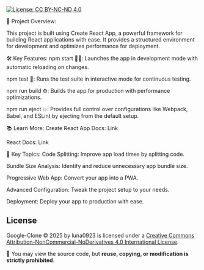 [![License: CC BY-NC-ND 4.0](https://img.shields.io/badge/License-CC%20BY--NC--ND%204.0-lightgrey.svg)](https://creativecommons.org/licenses/by-nc-nd/4.0/)

🚀 Project Overview:

This project is built using Create React App, a powerful framework for building React applications with ease. It provides a structured environment for development and optimizes performance for deployment.

🛠 Key Features:
npm start 🏃‍♂️: Launches the app in development mode with automatic reloading on changes.

npm test 🧪: Runs the test suite in interactive mode for continuous testing.

npm run build ⚙️: Builds the app for production with performance optimizations.

npm run eject 💥: Provides full control over configurations like Webpack, Babel, and ESLint by ejecting from the default setup.

📚 Learn More:
Create React App Docs: Link

React Docs: Link

🔑 Key Topics:
Code Splitting: Improve app load times by splitting code.

Bundle Size Analysis: Identify and reduce unnecessary app bundle size.

Progressive Web App: Convert your app into a PWA.

Advanced Configuration: Tweak the project setup to your needs.

Deployment: Deploy your app to production with ease.

## License

Google-Clone © 2025 by luna0923 is licensed under a [Creative Commons Attribution-NonCommercial-NoDerivatives 4.0 International License](https://creativecommons.org/licenses/by-nc-nd/4.0/).

📄 You may view the source code, but **reuse, copying, or modification is strictly prohibited**.

